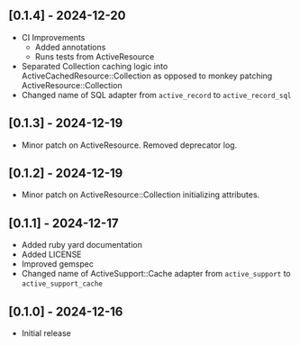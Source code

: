 ## [0.1.4] - 2024-12-20
- CI Improvements
    - Added annotations
    - Runs tests from ActiveResource
- Separated Collection caching logic into ActiveCachedResource::Collection as opposed to monkey patching ActiveResource::Collection
- Changed name of SQL adapter from `active_record` to `active_record_sql`

## [0.1.3] - 2024-12-19
- Minor patch on ActiveResource. Removed deprecator log.

## [0.1.2] - 2024-12-19
- Minor patch on ActiveResource::Collection initializing attributes.

## [0.1.1] - 2024-12-17

- Added ruby yard documentation
- Added LICENSE
- Improved gemspec
- Changed name of ActiveSupport::Cache adapter from `active_support` to `active_support_cache`


## [0.1.0] - 2024-12-16

- Initial release

